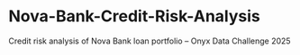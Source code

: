# Nova-Bank-Credit-Risk-Analysis
Credit risk analysis of Nova Bank loan portfolio – Onyx Data Challenge 2025
